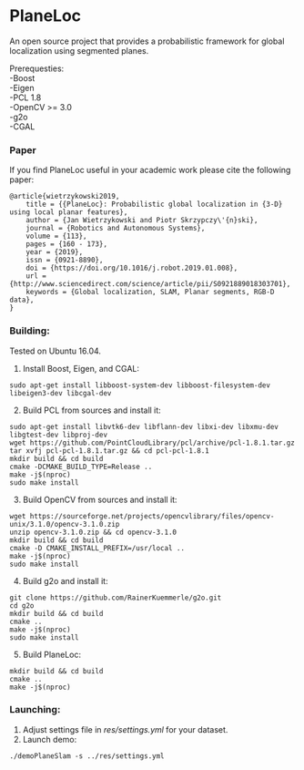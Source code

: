 # PlaneLoc

An open source project that provides a probabilistic framework
for global localization using segmented planes.

Prerequesties:  
-Boost  
-Eigen  
-PCL 1.8  
-OpenCV >= 3.0  
-g2o  
-CGAL

### Paper

If you find PlaneLoc useful in your academic work please cite the following paper:

    @article{wietrzykowski2019,
        title = {{PlaneLoc}: Probabilistic global localization in {3-D} using local planar features},
        author = {Jan Wietrzykowski and Piotr Skrzypczy\'{n}ski},
        journal = {Robotics and Autonomous Systems},
        volume = {113},
        pages = {160 - 173},
        year = {2019},
        issn = {0921-8890},
        doi = {https://doi.org/10.1016/j.robot.2019.01.008},
        url = {http://www.sciencedirect.com/science/article/pii/S0921889018303701},
        keywords = {Global localization, SLAM, Planar segments, RGB-D data},
    }


### Building:  

Tested on Ubuntu 16.04.  
1. Install Boost, Eigen, and CGAL:
```commandline
sudo apt-get install libboost-system-dev libboost-filesystem-dev libeigen3-dev libcgal-dev
```
2. Build PCL from sources and install it:
```commandline
sudo apt-get install libvtk6-dev libflann-dev libxi-dev libxmu-dev libgtest-dev libproj-dev
wget https://github.com/PointCloudLibrary/pcl/archive/pcl-1.8.1.tar.gz
tar xvfj pcl-pcl-1.8.1.tar.gz && cd pcl-pcl-1.8.1
mkdir build && cd build
cmake -DCMAKE_BUILD_TYPE=Release ..
make -j$(nproc)
sudo make install
```
3. Build OpenCV from sources and install it:
```commandline
wget https://sourceforge.net/projects/opencvlibrary/files/opencv-unix/3.1.0/opencv-3.1.0.zip
unzip opencv-3.1.0.zip && cd opencv-3.1.0
mkdir build && cd build
cmake -D CMAKE_INSTALL_PREFIX=/usr/local ..
make -j$(nproc)
sudo make install
```
4. Build g2o and install it:
```commandline
git clone https://github.com/RainerKuemmerle/g2o.git
cd g2o
mkdir build && cd build
cmake ..
make -j$(nproc)
sudo make install
```
5. Build PlaneLoc:
```commandline
mkdir build && cd build
cmake ..
make -j$(nproc)
```

### Launching:  

1. Adjust settings file in _res/settings.yml_ for your dataset.  
2. Launch demo:

```commandline
./demoPlaneSlam -s ../res/settings.yml
```
